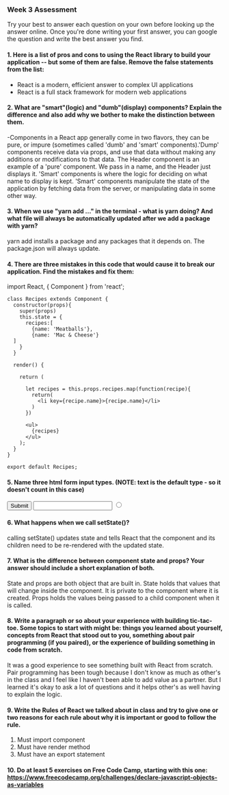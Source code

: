 ### Week 3 Assessment

Try your best to answer each question on your own before looking up the answer online. Once you're done writing your first answer, you can google the question and write the best answer you find.

#### 1. Here is a list of pros and cons to using the React library to build your application -- but some of them are false. Remove the false statements from the list:

- React is a modern, efficient answer to complex UI applications
- React is a full stack framework for modern web applications


 #### 2. What are "smart"(logic) and "dumb"(display) components? Explain the difference and also add why we bother to make the distinction between them.

 -Components in a React app generally come in two flavors, they can be pure, or impure (sometimes called 'dumb' and 'smart' components).'Dump' components receive data via props, and use that data without making any additions or modifications to that data. The Header component is an example of a 'pure' component. We pass in a name, and the Header just displays it. 'Smart' components is where the logic for deciding on what name to display is kept. 'Smart' components manipulate the state of the application by fetching data from the server, or manipulating data in some other way.


#### 3. When we use "yarn add ..." in the terminal - what is yarn doing? And what file will always be automatically updated after we add a package with yarn?

 yarn add installs a package and any packages that it depends on. The package.json will always update.


#### 4. There are three mistakes in this code that would cause it to break our application. Find the mistakes and fix them:

import React, { Component } from 'react';

    class Recipes extends Component {
      constructor(props){
        super(props)
        this.state = {
          recipes:[
            {name: 'Meatballs'},
            {name: 'Mac & Cheese'}
      ]
        }
      }

      render() {

        return (

          let recipes = this.props.recipes.map(function(recipe){
            return(
              <li key={recipe.name}>{recipe.name}</li>
            )
          })

          <ul>
            {recipes}
          </ul>
        );
      }
    }

    export default Recipes;

#### 5. Name three html form input types. (NOTE: text is the default type - so it doesn't count in this case)

<input type = "submit">
<input type = "password">
<input type = "radio">


 #### 6. What happens when we call setState()?

 calling setState() updates state and tells React that the component and its children need to be re-rendered with the updated state.


 #### 7. What is the difference between component state and props? Your answer should include a short explanation of both.

State and props are both object that are built in. State holds that values that will change inside the component. It is private to the component where it is created. Props holds the values being passed to a child component when it is called.


#### 8. Write a paragraph or so about your experience with building tic-tac-toe. Some topics to start with might be: things you learned about yourself, concepts from React that stood out to you, something about pair programming (if you paired), or the experience of building something in code from scratch.

It was a good experience to see something built with React from scratch. Pair programming has been tough because I don't know as much as other's in the class and I feel like I haven't been able to add value as a partner. But I learned it's okay to ask a lot of questions and it helps other's as well having to explain the logic. 

#### 9. Write the Rules of React we talked about in class and try to give one or two reasons for each rule about why it is important or good to follow the rule.

1) Must import component
2) Must have render method
3) Must have an export statement

#### 10. Do at least 5 exercises on Free Code Camp, starting with this one: https://www.freecodecamp.org/challenges/declare-javascript-objects-as-variables
